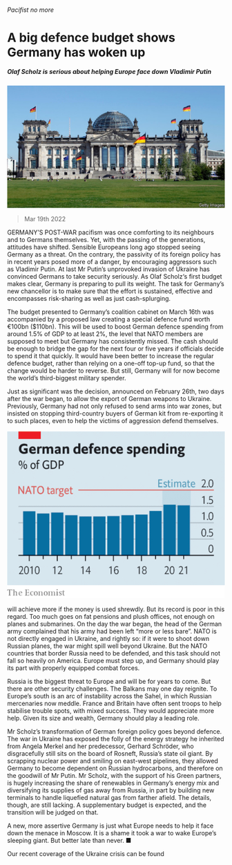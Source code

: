 ###### Pacifist no more

# A big defence budget shows Germany has woken up 

##### Olaf Scholz is serious about helping Europe face down Vladimir Putin 

![image](images/20220319_ldp501.jpg) 

> Mar 19th 2022 

GERMANY’S POST-WAR pacifism was once comforting to its neighbours and to Germans themselves. Yet, with the passing of the generations, attitudes have shifted. Sensible Europeans long ago stopped seeing Germany as a threat. On the contrary, the passivity of its foreign policy has in recent years posed more of a danger, by encouraging aggressors such as Vladimir Putin. At last Mr Putin’s unprovoked invasion of Ukraine has convinced Germans to take security seriously. As Olaf Scholz‘s first budget makes clear, Germany is preparing to pull its weight. The task for Germany’s new chancellor is to make sure that the effort is sustained, effective and encompasses risk-sharing as well as just cash-splurging.

The budget presented to Germany’s coalition cabinet on March 16th was accompanied by a proposed law creating a special defence fund worth €100bn ($110bn). This will be used to boost German defence spending from around 1.5% of GDP to at least 2%, the level that NATO members are supposed to meet but Germany has consistently missed. The cash should be enough to bridge the gap for the next four or five years if officials decide to spend it that quickly. It would have been better to increase the regular defence budget, rather than relying on a one-off top-up fund, so that the change would be harder to reverse. But still, Germany will for now become the world’s third-biggest military spender.


Just as significant was the decision, announced on February 26th, two days after the war began, to allow the export of German weapons to Ukraine. Previously, Germany had not only refused to send arms into war zones, but insisted on stopping third-country buyers of German kit from re-exporting it to such places, even to help the victims of aggression defend themselves.

![image](images/20220319_LDC637_1.png) 


 will achieve more if the money is used shrewdly. But its record is poor in this regard. Too much goes on fat pensions and plush offices, not enough on planes and submarines. On the day the war began, the head of the German army complained that his army had been left “more or less bare”. NATO is not directly engaged in Ukraine, and rightly so: if it were to shoot down Russian planes, the war might spill well beyond Ukraine. But the NATO countries that border Russia need to be defended, and this task should not fall so heavily on America. Europe must step up, and Germany should play its part with properly equipped combat forces.

Russia is the biggest threat to Europe and will be for years to come. But there are other security challenges. The Balkans may one day reignite. To Europe’s south is an arc of instability across the Sahel, in which Russian mercenaries now meddle. France and Britain have often sent troops to help stabilise trouble spots, with mixed success. They would appreciate more help. Given its size and wealth, Germany should play a leading role.

Mr Scholz’s transformation of German foreign policy goes beyond defence. The war in Ukraine has exposed the folly of the energy strategy he inherited from Angela Merkel and her predecessor, Gerhard Schröder, who disgracefully still sits on the board of Rosneft, Russia’s state oil giant. By scrapping nuclear power and smiling on east-west pipelines, they allowed Germany to become dependent on Russian hydrocarbons, and therefore on the goodwill of Mr Putin. Mr Scholz, with the support of his Green partners, is hugely increasing the share of renewables in Germany’s energy mix and diversifying its supplies of gas away from Russia, in part by building new terminals to handle liquefied natural gas from farther afield. The details, though, are still lacking. A supplementary budget is expected, and the transition will be judged on that.

A new, more assertive Germany is just what Europe needs to help it face down the menace in Moscow. It is a shame it took a war to wake Europe’s sleeping giant. But better late than never. ■

Our recent coverage of the Ukraine crisis can be found 

